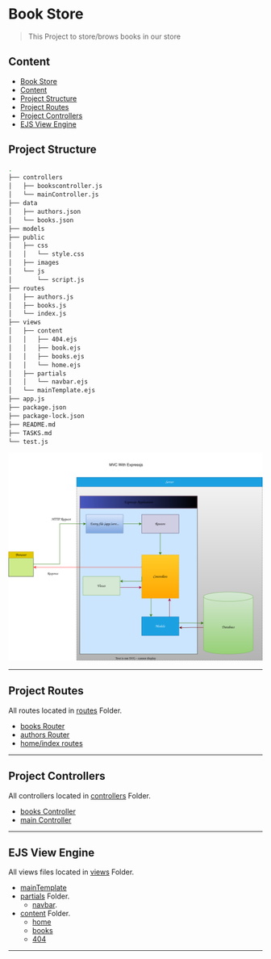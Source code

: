 # Book Store
> This Project to store/brows books in our store

## Content
  - [Book Store](#Book-Store)
  - [Content](#content)
  - [Project Structure](#project-structure)
  - [Project Routes](#project-routes)
  - [Project Controllers](#project-controllers)
  - [EJS View Engine](#ejs-view-engine)


## Project Structure
```bash
.
├── controllers
│   ├── bookscontroller.js
│   └── mainController.js
├── data
│   ├── authors.json
│   └── books.json
├── models
├── public
│   ├── css
│   │   └── style.css
│   ├── images
│   └── js
│       └── script.js
├── routes
│   ├── authors.js
│   ├── books.js
│   └── index.js
├── views
│   ├── content
│   │   ├── 404.ejs
│   │   ├── book.ejs
│   │   ├── books.ejs
│   │   └── home.ejs
│   ├── partials
│   │   └── navbar.ejs
│   └── mainTemplate.ejs
├── app.js
├── package.json
├── package-lock.json
├── README.md
├── TASKS.md
└── test.js

```

![image](./images/express_mvc.svg)

<hr>

## Project Routes
All routes located in [routes](./routes/) Folder.
- [books Router](./routes/books.js)
- [authors Router](./routes/authors.js)
- [home/index routes](./routes/index.js)

<hr>

## Project Controllers
All controllers located in [controllers](./controllers/) Folder.
- [books Controller](./controllers/bookscontroller.js)
- [main Controller](./controllers/mainController.js)


<hr>

## EJS View Engine
All views files located in [views](./views/) Folder.
- [mainTemplate](./views/mainTemplate.ejs)
- [partials](./views/partials/) Folder.
  - [navbar](./views/partials/navbar.ejs).
- [content](./views/content/) Folder.
  - [home](./views/content/home.ejs)
  - [books](./views/content/books.ejs)
  - [404](./views/content/404.ejs)

<hr>
